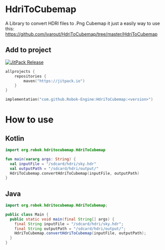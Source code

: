 # HdriToCubemap

A Library to convert HDRI files to .Png Cubemap
it just a easily way to use this: https://github.com/ivarout/HdriToCubemap/tree/master/HdriToCubemap

## Add to project

[![JitPack Release](https://jitpack.io/v/Robok-Engine/HdriToCubemap.svg)](https://jitpack.io/#Robok-Engine/hdritocubemap)

```kotlin
allprojects {
    repositories {
        maven("https://jitpack.io")
    }
}

implementation("com.github.Robok-Engine:HdriToCubemap:<version>")
```

# How to use

## Kotlin
```kotlin
import org.robok.hdritocubemap.HdriToCubemap

fun main(vararg args: String) {
  val inputFile = "/sdcard/hdri/sky.hdr"
  val outputPath = "/sdcard/hdri/output/"
  HdriToCubemap.convertHdriToCubemap(inputFile, outputPath)
}

```
## Java 
```java
import org.robok.hdritocubemap.HdriToCubemap;

public class Main {
  public static void main(final String[] args) {
    final String inputFile = "/sdcard/hdri/sky.hdr";
    final String outputPath = "/sdcard/hdri/output/";
    HdriToCubemap.convertHdriToCubemap(inputFile, outputPath);
  }
}
```
